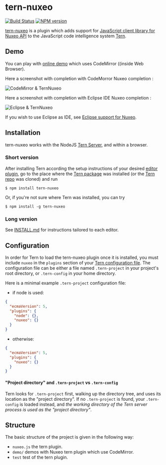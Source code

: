 # tern-nuxeo

[![Build Status](https://secure.travis-ci.org/angelozerr/tern-nuxeo.png)](http://travis-ci.org/angelozerr/tern-nuxeo)
[![NPM version](https://img.shields.io/npm/v/tern-nuxeo.svg)](https://www.npmjs.org/package/tern-nuxeo)

[tern-nuxeo](https://github.com/angelozerr/tern-nuxeo) is a plugin which adds support for [JavaScript client library for Nuxeo API](https://github.com/nuxeo/nuxeo-js-client) to the JavaScript code intelligence system [Tern](http://ternjs.net/).

## Demo

You can play with [online demo](http://demo-angelozerr.rhcloud.com/CodeMirror-Java/nuxeo.html) which uses CodeMirror ((inside Web Browser).

Here a screenshot with completion with CodeMorror Nuxeo completion :
 
![CodeMirror & TernNuxeo](https://github.com/angelozerr/tern-nuxeo/wiki/images/TernNuxeoWithCodeMirror.png)

Here a screenshot with completion with Eclipse IDE Nuxeo completion :

![Eclipse & TernNuxeo](https://github.com/angelozerr/tern-nuxeo/wiki/images/TernNuxeoWithEclipse.png)

If you wish to use Eclipse as IDE, see [Eclipse support for Nuxeo](https://github.com/angelozerr/tern.java/wiki/Tern-&-Nuxeo-support).

## <a name="installation"></a> Installation

tern-nuxeo works with the NodeJS [Tern Server](http://ternjs.net/doc/manual.html#server), and within a browser.

### Short version

After installing Tern according the setup instructions of your desired [editor
plugin](http://ternjs.net/doc/manual.html#editor), go to the place where the [Tern package](https://www.npmjs.org/package/tern) was
installed (or the [Tern repo](https://github.com/marijnh/tern) was cloned) and run

```
$ npm install tern-nuxeo
```
Or, if you're not sure where Tern was installed, you can try
```
$ npm install -g tern-nuxeo
```

### Long version

See [INSTALL.md](INSTALL.md) for instructions tailored to each editor.

## <a name="configuration"></a> Configuration

In order for Tern to load the tern-nuxeo plugin once it is installed, you must
include `nuxeo` in the `plugins` section of your [Tern configuration
file](http://ternjs.net/doc/manual.html#configuration). The configuration file can be either a file named
`.tern-project` in your project's root directory, or `.tern-config` in your home
directory.

Here is a minimal example `.tern-project` configuration file:

 * if node is used: 
 
```json
{
  "ecmaVersion": 5,
  "plugins": {
    "node": {},
    "nuxeo": {}
  }
}
```

 * otherwise:
 
```json
{
  "ecmaVersion": 5,
  "plugins": {
    "nuxeo": {}
  }
}
```

<a name="project-dir"></a>
#### "Project directory" and `.tern-project` vs `.tern-config`

Tern looks for `.tern-project` first, walking up the directory tree, and uses
its location as the "project directory". If no `.tern-project` is found, your
`.tern-config` is loaded instead, and *the working directory of the Tern server
process is used as the "project directory"*.

## Structure

The basic structure of the project is given in the following way:

* `nuxeo.js` the tern plugin.
* `demo/` demos with Nuxeo tern plugin which use CodeMirror.
* `test` test of the tern plugin.